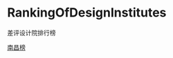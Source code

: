 # RankingOfDesignInstitutes
差评设计院排行榜

[南昌榜]( https://github.com/lidaori/RankingOfDesignInstitutes/blob/main/%E5%8D%97%E6%98%8C%E9%BB%91%E5%90%8D%E5%8D%95.md)
